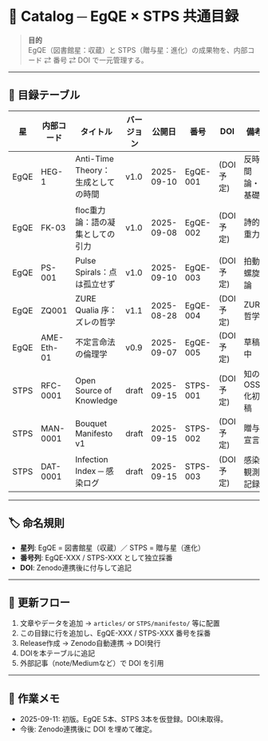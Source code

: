 # 📖 Catalog ─ EgQE × STPS 共通目録

> **目的**  
> EgQE（図書館星：収蔵）と STPS（贈与星：進化）の成果物を、内部コード ⇄ 番号 ⇄ DOI で一元管理する。

---

## 🌟 目録テーブル

| 星   | 内部コード  | タイトル | バージョン | 公開日     | 番号       | DOI       | 備考 |
|------|-------------|----------|------------|------------|------------|-----------|------|
| EgQE | HEG-1       | Anti-Time Theory：生成としての時間 | v1.0 | 2025-09-10 | EgQE-001 | (DOI予定) | 反時間論・基礎 |
| EgQE | FK-03       | floc重力論：語の凝集としての引力 | v1.0 | 2025-09-08 | EgQE-002 | (DOI予定) | 詩的重力 |
| EgQE | PS-001      | Pulse Spirals：点は孤立せず | v1.0 | 2025-09-10 | EgQE-003 | (DOI予定) | 拍動螺旋論 |
| EgQE | ZQ001       | ZURE Qualia 序：ズレの哲学 | v1.1 | 2025-08-28 | EgQE-004 | (DOI予定) | ZURE哲学 |
| EgQE | AME-Eth-01  | 不定言命法の倫理学 | v0.9 | 2025-09-07 | EgQE-005 | (DOI予定) | 草稿中 |
| STPS | RFC-0001    | Open Source of Knowledge | draft | 2025-09-15 | STPS-001 | (DOI予定) | 知のOSS化初稿 |
| STPS | MAN-0001    | Bouquet Manifesto v1 | draft | 2025-09-15 | STPS-002 | (DOI予定) | 贈与宣言 |
| STPS | DAT-0001    | Infection Index ─ 感染ログ | draft | 2025-09-15 | STPS-003 | (DOI予定) | 感染観測記録 |

---

## 🏷 命名規則
- **星列**: EgQE = 図書館星（収蔵）／ STPS = 贈与星（進化）  
- **番号列**: EgQE-XXX / STPS-XXX として独立採番  
- **DOI**: Zenodo連携後に付与して追記  

---

## 🔁 更新フロー
1. 文章やデータを追加 → `articles/` or `STPS/manifesto/` 等に配置  
2. この目録に行を追加し、EgQE-XXX / STPS-XXX 番号を採番  
3. Release作成 → Zenodo自動連携 → DOI発行  
4. DOIを本テーブルに追記  
5. 外部記事（note/Mediumなど）で DOI を引用  

---

## 📝 作業メモ
- 2025-09-11: 初版。EgQE 5本、STPS 3本を仮登録。DOI未取得。  
- 今後: Zenodo連携後に DOI を埋めて確定。
